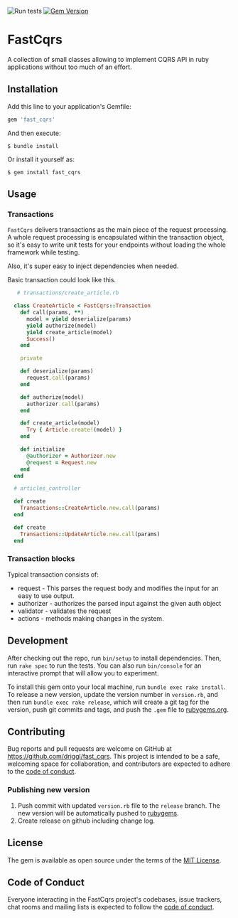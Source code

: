 ![Run tests](https://github.com/driggl/fast_cqrs/workflows/Run%20tests/badge.svg?branch=master&event=push)
[![Gem Version](https://badge.fury.io/rb/fast_cqrs.svg)](https://badge.fury.io/rb/fast_cqrs)

# FastCqrs

A collection of small classes allowing to implement CQRS API in ruby applications without too much of an effort.

## Installation

Add this line to your application's Gemfile:

```ruby
gem 'fast_cqrs'
```

And then execute:

    $ bundle install

Or install it yourself as:

    $ gem install fast_cqrs

## Usage

### Transactions

`FastCqrs` delivers transactions as the main piece of the request processing. A whole request processing is
encapsulated within the transaction object, so it's easy to write unit tests for your endpoints without loading
the whole framework while testing.

Also, it's super easy to inject dependencies when needed.

Basic transaction could look like this.

```ruby
   # transactions/create_article.rb

  class CreateArticle < FastCqrs::Transaction
    def call(params, **)
      model = yield deserialize(params)
      yield authorize(model)
      yield create_article(model)
      Success()
    end

    private

    def deserialize(params)
      request.call(params)
    end

    def authorize(model)
      authorizer.call(params)
    end

    def create_article(model)
      Try { Article.create!(model) }
    end

    def initialize
      @authorizer = Authorizer.new
      @request = Request.new
    end
  end
```

```ruby
  # articles_controller

  def create
    Transactions::CreateArticle.new.call(params)
  end

  def create
    Transactions::UpdateArticle.new.call(params)
  end

```

### Transaction blocks

Typical transaction consists of:

- request - This parses the request body and modifies the input for an easy to use output.
- authorizer - authorizes the parsed input against the given auth object
- validator - validates the request
- actions - methods making changes in the system.


## Development

After checking out the repo, run `bin/setup` to install dependencies. Then, run `rake spec` to run the tests. You can also run `bin/console` for an interactive prompt that will allow you to experiment.

To install this gem onto your local machine, run `bundle exec rake install`. To release a new version, update the version number in `version.rb`, and then run `bundle exec rake release`, which will create a git tag for the version, push git commits and tags, and push the `.gem` file to [rubygems.org](https://rubygems.org).

## Contributing

Bug reports and pull requests are welcome on GitHub at https://github.com/driggl/fast_cqrs. This project is intended to be a safe, welcoming space for collaboration, and contributors are expected to adhere to the [code of conduct](https://github.com/driggl/fast_cqrs/blob/master/CODE_OF_CONDUCT.md).

### Publishing new version

1. Push commit with updated `version.rb` file to the `release` branch. The new version will be automatically pushed to [rubygems](https://rubygems.org).
2. Create release on github including change log.

## License

The gem is available as open source under the terms of the [MIT License](https://opensource.org/licenses/MIT).

## Code of Conduct

Everyone interacting in the FastCqrs project's codebases, issue trackers, chat rooms and mailing lists is expected to follow the [code of conduct](https://github.com/driggl/fast_cqrs/blob/master/CODE_OF_CONDUCT.md).

